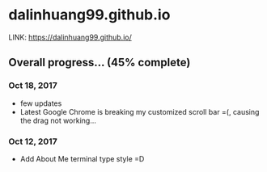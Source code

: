 

# dalinhuang99.github.io

LINK: https://dalinhuang99.github.io/

## Overall progress... (45% complete)

### Oct 18, 2017
* few updates
* Latest Google Chrome is breaking my customized scroll bar =(, causing the drag not working...

### Oct 12, 2017

* Add About Me terminal type style =D


